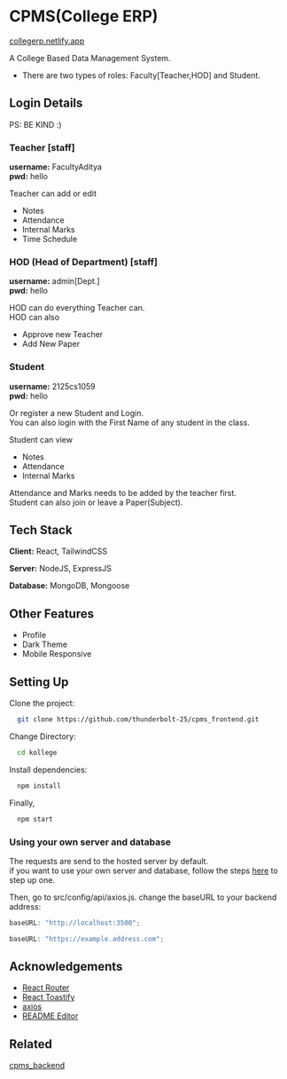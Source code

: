 # CPMS(College ERP)

[collegerp.netlify.app](https://collegerp.netlify.app)

A College Based Data Management System.

- There are two types of roles: Faculty[Teacher,HOD] and Student.

## Login Details

PS: BE KIND :)

### Teacher [staff]

**username:** FacultyAditya  
**pwd:** hello

Teacher can add or edit

- Notes
- Attendance
- Internal Marks
- Time Schedule

### HOD (Head of Department) [staff]

**username:** admin[Dept.]  
**pwd:** hello

HOD can do everything Teacher can.  
HOD can also

- Approve new Teacher
- Add New Paper

### Student

**username:** 2125cs1059  
**pwd:** hello

Or register a new Student and Login.  
You can also login with the First Name of any student in the class.

Student can view

- Notes
- Attendance
- Internal Marks

Attendance and Marks needs to be added by the teacher first.  
Student can also join or leave a Paper(Subject).

## Tech Stack

**Client:** React, TailwindCSS

**Server:** NodeJS, ExpressJS

**Database:** MongoDB, Mongoose

## Other Features

- Profile
- Dark Theme
- Mobile Responsive

## Setting Up

Clone the project:

```bash
  git clone https://github.com/thunderbolt-25/cpms_frontend.git
```

Change Directory:

```bash
  cd kollege
```

Install dependencies:

```bash
  npm install
```

Finally,

```bash
  npm start
```

### Using your own server and database

The requests are send to the hosted server by default.  
if you want to use your own server and database, follow the steps [here](https://github.com/thunderbolt-25/cpms_backend#readme) to step up one.

Then, go to src/config/api/axios.js. change the baseURL to your backend address:

```javascript
baseURL: "http://localhost:3500";
```

```javascript
baseURL: "https://example.address.com";
```


## Acknowledgements

- [React Router](https://reactrouter.com/en/main)
- [React Toastify](https://fkhadra.github.io/react-toastify/introduction)
- [axios](https://axios-http.com/)
- [README Editor](readme.so)

## Related

[cpms_backend](https://github.com/thunderbolt-25/cpms_backend)


